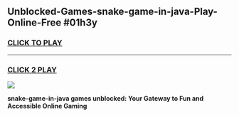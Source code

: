 
## Unblocked-Games-snake-game-in-java-Play-Online-Free #01h3y
<h3>
<a href="https://us.freeplayer.one?title=snake-game-in-java&ref=10M">CLICK TO PLAY</a></h3>
<hr>

<h3>
<a href="https://us.freeplayer.one?title=snake-game-in-java&ref=10M">CLICK 2 PLAY</a>
  
</h3>

<a href="https://us.freeplayer.one?title=snake-game-in-java&ref=10M"><img src="https://clearcache.store/games.png"></a>


**snake-game-in-java games unblocked: Your Gateway to Fun and Accessible Online Gaming**
